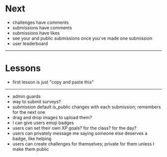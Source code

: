 # Next

* challenges have comments
* submissions have comments
* submissions have likes
* see your and public submissions once you've made one submission
* user leaderboard

---

# Lessons

* first lesson is just "copy and paste this"

---

* admin guards
* way to submit surveys?
* submission default is_public changes with each submission; remembers for the next one
* drag and drop images to upload them?
* I can give users emoji badges
* users can set their own XP goals? for the class? for the day?
* users can privately message me saying someone else deserves a badge, like helping
* users can create challenges for themselves; private for them unless I make them public
